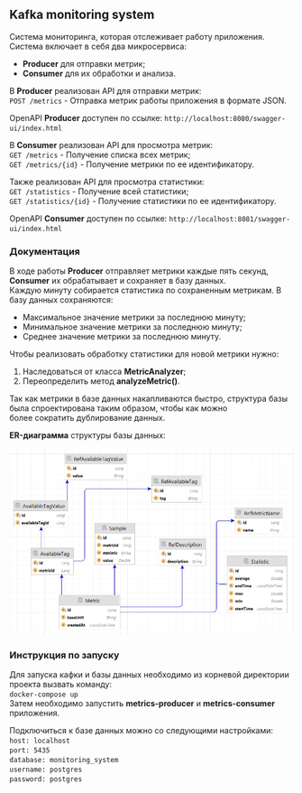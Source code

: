 ## Kafka monitoring system  
  
Система мониторинга, которая отслеживает работу приложения.  
Система включает в себя два микросервиса:  
- __Producer__ для отправки метрик;  
- __Consumer__ для их обработки и анализа.  
  
В __Producer__ реализован API для отправки метрик:  
`POST /metrics` - Отправка метрик работы приложения в формате JSON.

OpenAPI __Producer__ доступен по ссылке: `http://localhost:8080/swagger-ui/index.html`  
  
В __Consumer__ реализован API для просмотра метрик:  
`GET /metrics` - Получение списка всех метрик;  
`GET /metrics/{id}` - Получение метрики по ее идентификатору.  
  
Также реализован API для просмотра статистики:  
`GET /statistics` - Получение всей статистики;  
`GET /statistics/{id}` - Получение статистики по ее идентификатору.

OpenAPI __Consumer__ доступен по ссылке: `http://localhost:8081/swagger-ui/index.html`  
  
### Документация  
  
В ходе работы __Producer__ отправляет метрики каждые пять секунд, __Consumer__ их обрабатывает и сохраняет в базу данных.  
Каждую минуту собирается статистика по сохраненным метрикам. В базу данных сохраняются:  
- Максимальное значение метрики за последнюю минуту;
- Минимальное значение метрики за последнюю минуту;  
- Среднее значение метрики за последнюю минуту.  

Чтобы реализовать обработку статистики для новой метрики нужно:  
1) Наследоваться от класса **MetricAnalyzer**;  
2) Переопределить метод **analyzeMetric()**.  

Так как метрики в базе данных накапливаются быстро, структура базы была спроектирована таким образом, чтобы как можно  
более сократить дублирование данных.  

**ER-диаграмма** структуры базы данных:  

![er-diagram.png](er-diagram.png)

### Инструкция по запуску  

Для запуска кафки и базы данных необходимо из корневой директории проекта вызвать команду:  
`docker-compose up`  
Затем необходимо запустить **metrics-producer** и **metrics-consumer** приложения.  

Подключиться к базе данных можно со следующими настройками:  
`host: localhost`    
`port: 5435`  
`database: monitoring_system`  
`username: postgres`    
`password: postgres`  